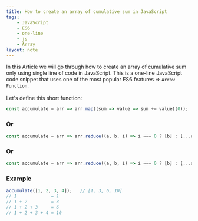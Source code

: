 ```yaml
---
title: How to create an array of cumulative sum in JavaScript
tags:
    - JavaScript
    - ES6
    - one-line
    - js
    - Array
layout: note
---
```




In this Article we will go through how to create an array of cumulative sum only using single line of code in JavaScript.
This is a one-line JavaScript code snippet that uses one of the most popular ES6 features => `Arrow Function`.
<br/>
<br/>
Let's define this short function:

```js {.wrap}
const accumulate = arr => arr.map((sum => value => sum += value)(0));
```

### Or

```js {.wrap}
const accumulate = arr => arr.reduce((a, b, i) => i === 0 ? [b] : [...a, b + a[i - 1]], []);
```

### Or

```js {.wrap}
const accumulate = arr => arr.reduce((a, b, i) => i === 0 ? [b] : [...a, b + a[i - 1]], 0);
```

### Example

```js {.wrap}
accumulate([1, 2, 3, 4]);   // [1, 3, 6, 10]
// 1             = 1
// 1 + 2         = 3
// 1 + 2 + 3     = 6
// 1 + 2 + 3 + 4 = 10
```